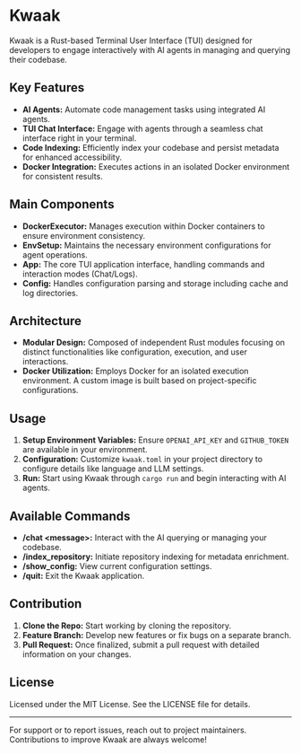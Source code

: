 # Kwaak

Kwaak is a Rust-based Terminal User Interface (TUI) designed for developers to engage interactively with AI agents in managing and querying their codebase.

## Key Features

- **AI Agents:** Automate code management tasks using integrated AI agents.
- **TUI Chat Interface:** Engage with agents through a seamless chat interface right in your terminal.
- **Code Indexing:** Efficiently index your codebase and persist metadata for enhanced accessibility.
- **Docker Integration:** Executes actions in an isolated Docker environment for consistent results.

## Main Components

- **DockerExecutor:** Manages execution within Docker containers to ensure environment consistency.
- **EnvSetup:** Maintains the necessary environment configurations for agent operations.
- **App:** The core TUI application interface, handling commands and interaction modes (Chat/Logs).
- **Config:** Handles configuration parsing and storage including cache and log directories.

## Architecture

- **Modular Design:** Composed of independent Rust modules focusing on distinct functionalities like configuration, execution, and user interactions.
- **Docker Utilization:** Employs Docker for an isolated execution environment. A custom image is built based on project-specific configurations.

## Usage

1. **Setup Environment Variables:** Ensure `OPENAI_API_KEY` and `GITHUB_TOKEN` are available in your environment.
2. **Configuration:** Customize `kwaak.toml` in your project directory to configure details like language and LLM settings.
3. **Run:** Start using Kwaak through `cargo run` and begin interacting with AI agents.

## Available Commands

- **/chat &lt;message&gt;:** Interact with the AI querying or managing your codebase.
- **/index_repository:** Initiate repository indexing for metadata enrichment.
- **/show_config:** View current configuration settings.
- **/quit:** Exit the Kwaak application.

## Contribution

1. **Clone the Repo:** Start working by cloning the repository.
2. **Feature Branch:** Develop new features or fix bugs on a separate branch.
3. **Pull Request:** Once finalized, submit a pull request with detailed information on your changes.

## License

Licensed under the MIT License. See the LICENSE file for details.

---

For support or to report issues, reach out to project maintainers. Contributions to improve Kwaak are always welcome!
